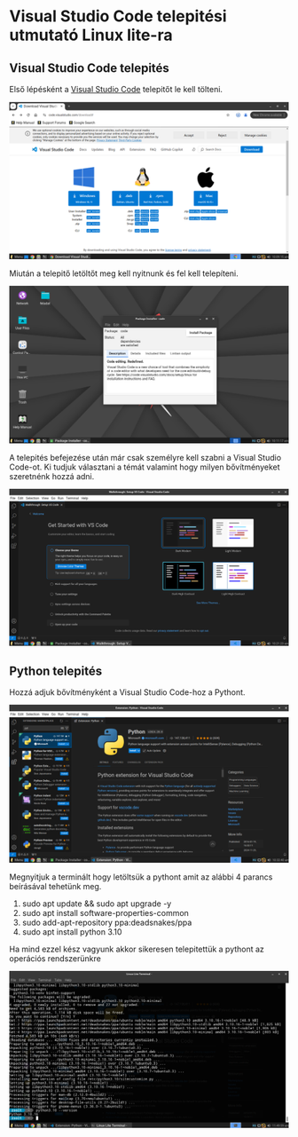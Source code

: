 # Visual Studio Code telepitési utmutató Linux lite-ra
## Visual Studio Code telepités 
Első lépésként a [Visual Studio Code](https://code.visualstudio.com/download) telepitőt le kell tölteni.

![Visual Studio Code](./kepek/vskep1.png)

Miután a telepitő letöltőt meg kell nyitnunk és fel kell telepíteni.

![Visual Studio Code](./kepek/vskep2.png)

A telepités befejezése után már csak személyre kell szabni a Visual Studio Code-ot. Ki tudjuk választani a témát valamint hogy milyen bővítményeket szeretnénk hozzá adni.

![Visual Studio Code](./kepek/vskep3.png)

## Python telepités

Hozzá adjuk bővítményként a Visual Studio Code-hoz a Pythont. 

![Python](./kepek/vskep4.png)

Megnyitjuk a terminált hogy letöltsük a pythont amit az alábbi 4 parancs beírásával tehetünk meg.
1. sudo apt update && sudo apt upgrade -y 
2. sudo apt install software-properties-common
3. sudo add-apt-repository ppa:deadsnakes/ppa
4. sudo apt install python 3.10

Ha mind ezzel kész vagyunk akkor sikeresen telepitettük a pythont az operációs rendszerünkre 

![Python](./kepek/vskep5.png)